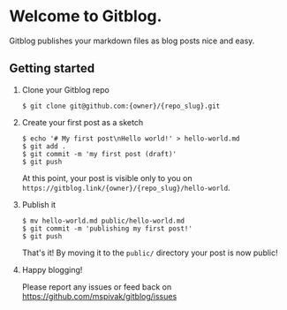 # Welcome to Gitblog. 

Gitblog publishes your markdown files as blog posts nice and easy.

## Getting started

1. Clone your Gitblog repo

    ```console
    $ git clone git@github.com:{owner}/{repo_slug}.git
    ```

2. Create your first post as a sketch

    ```console
    $ echo '# My first post\nHello world!' > hello-world.md
    $ git add .
    $ git commit -m 'my first post (draft)'
    $ git push
    ```
    
    At this point, your post is visible only to you on `https://gitblog.link/{owner}/{repo_slug}/hello-world`.


4. Publish it

    ```console
    $ mv hello-world.md public/hello-world.md
    $ git commit -m 'publishing my first post!'
    $ git push
    ```
    
    That's it! By moving it to the `public/` directory your post is now public!


5. Happy blogging!

    Please report any issues or feed back on https://github.com/mspivak/gitblog/issues


